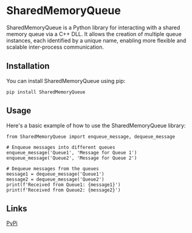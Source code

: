 # SharedMemoryQueue

SharedMemoryQueue is a Python library for interacting with a shared memory queue via a C++ DLL. It allows the creation of multiple queue instances, each identified by a unique name, enabling more flexible and scalable inter-process communication.

## Installation

You can install SharedMemoryQueue using pip:

```
pip install SharedMemoryQueue
```

## Usage

Here's a basic example of how to use the SharedMemoryQueue library:

```
from SharedMemoryQueue import enqueue_message, dequeue_message

# Enqueue messages into different queues
enqueue_message('Queue1', 'Message for Queue 1')
enqueue_message('Queue2', 'Message for Queue 2')

# Dequeue messages from the queues
message1 = dequeue_message('Queue1')
message2 = dequeue_message('Queue2')
print(f'Received from Queue1: {message1}')
print(f'Received from Queue2: {message2}')

```

## Links

[PyPi](https://pypi.org/project/SharedMemoryQueue/)